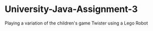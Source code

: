 # University-Java-Assignment-3
Playing a variation of the children's game Twister using a Lego Robot
